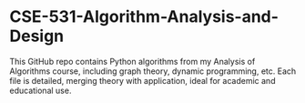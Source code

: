 # CSE-531-Algorithm-Analysis-and-Design
This GitHub repo contains Python algorithms from my Analysis of Algorithms course, including graph theory, dynamic programming, etc. Each file is detailed, merging theory with application, ideal for academic and educational use. 
